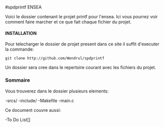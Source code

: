 #spdprintf ENSEA

Voici le dossier contenant le projet printf pour l'ensea.
Ici vous pourrez voir comment faire marcher et ce que fait chaque fichier du projet.

#### INSTALLATION
Pour telecharger le dossier de projet present dans ce site il suffit d'executer la commande:

``git clone http://github.com/Wendrul/spdprintf``

Un dossier sera cree dans le repertoire courant avec les fichiers du projet.

### Sommaire
Vous trouverez dans le dossier plusieurs elements:

-srcs/
-include/
-Makefile
-main.c

Ce document couvre aussi:

-To Do List[]
